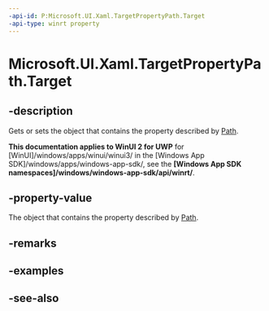 ```yaml
---
-api-id: P:Microsoft.UI.Xaml.TargetPropertyPath.Target
-api-type: winrt property
---
```


<!-- Property syntax
public object Target { get;  set; }
-->

# Microsoft.UI.Xaml.TargetPropertyPath.Target

## -description
Gets or sets the object that contains the property described by [Path](targetpropertypath_path_1221375020.md).

**This documentation applies to WinUI 2 for UWP** for [WinUI]/windows/apps/winui/winui3/ in the [Windows App SDK]/windows/apps/windows-app-sdk/, see the **[Windows App SDK namespaces]/windows/windows-app-sdk/api/winrt/**.

## -property-value
The object that contains the property described by [Path](targetpropertypath_path_1221375020.md).

## -remarks

## -examples

## -see-also
